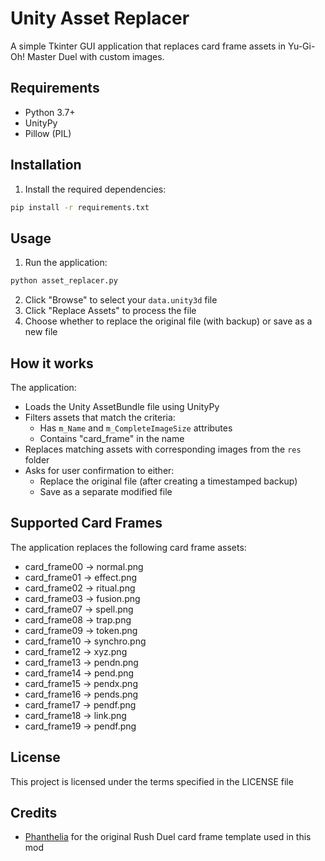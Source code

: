 # Unity Asset Replacer

A simple Tkinter GUI application that replaces card frame assets in Yu-Gi-Oh! Master Duel with custom images.

## Requirements

- Python 3.7+
- UnityPy
- Pillow (PIL)

## Installation

1. Install the required dependencies:
```bash
pip install -r requirements.txt
```

## Usage

1. Run the application:
```bash
python asset_replacer.py
```

2. Click "Browse" to select your `data.unity3d` file
3. Click "Replace Assets" to process the file
4. Choose whether to replace the original file (with backup) or save as a new file

## How it works

The application:
- Loads the Unity AssetBundle file using UnityPy
- Filters assets that match the criteria:
  - Has `m_Name` and `m_CompleteImageSize` attributes
  - Contains "card_frame" in the name
- Replaces matching assets with corresponding images from the `res` folder
- Asks for user confirmation to either:
  - Replace the original file (after creating a timestamped backup)
  - Save as a separate modified file

## Supported Card Frames

The application replaces the following card frame assets:
- card_frame00 → normal.png
- card_frame01 → effect.png
- card_frame02 → ritual.png
- card_frame03 → fusion.png
- card_frame07 → spell.png
- card_frame08 → trap.png
- card_frame09 → token.png
- card_frame10 → synchro.png
- card_frame12 → xyz.png
- card_frame13 → pendn.png
- card_frame14 → pend.png
- card_frame15 → pendx.png
- card_frame16 → pends.png
- card_frame17 → pendf.png
- card_frame18 → link.png
- card_frame19 → pendf.png

## License
This project is licensed under the terms specified in the LICENSE file

## Credits

- [Phanthelia](https://www.deviantart.com/phanthelia) for the original Rush Duel card frame template used in this mod